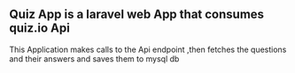 ## Quiz App is a laravel web App that consumes quiz.io Api 

<p>
This Application makes calls to the Api endpoint ,then fetches the questions and their answers and saves them to mysql db
</p>
